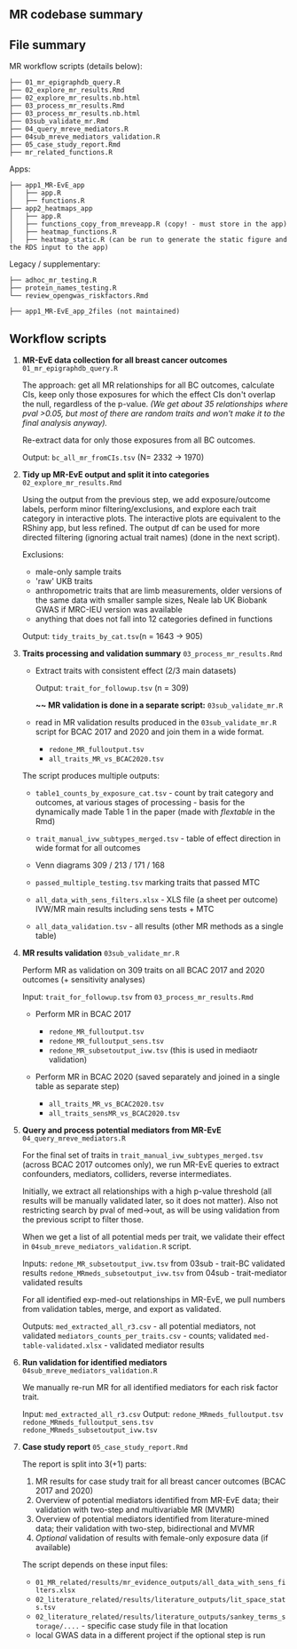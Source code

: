 ## MR codebase summary

## File summary

MR workflow scripts (details below):

```
├── 01_mr_epigraphdb_query.R
├── 02_explore_mr_results.Rmd
├── 02_explore_mr_results.nb.html
├── 03_process_mr_results.Rmd
├── 03_process_mr_results.nb.html
├── 03sub_validate_mr.Rmd
├── 04_query_mreve_mediators.R
├── 04sub_mreve_mediators_validation.R
├── 05_case_study_report.Rmd
├── mr_related_functions.R
```

Apps:

```
├── app1_MR-EvE_app
│   ├── app.R
│   ├── functions.R
├── app2_heatmaps_app
│   ├── app.R
│   ├── functions_copy_from_mreveapp.R (copy! - must store in the app)
│   ├── heatmap_functions.R
│   ├── heatmap_static.R (can be run to generate the static figure and the RDS input to the app)
```

Legacy / supplementary:

```
├── adhoc_mr_testing.R
├── protein_names_testing.R
└── review_opengwas_riskfactors.Rmd

├── app1_MR-EvE_app_2files (not maintained)

```

## Workflow scripts


1. **MR-EvE data collection for all breast cancer outcomes** `01_mr_epigraphdb_query.R` 

	The approach: get all MR relationships for all BC outcomes, calculate CIs, keep only those exposures for which the effect CIs don't overlap the null, regardless of the p-value. _(We get about 35 relationships where pval >0.05, but most of there are random traits and won't make it to the final analysis anyway)._
	
	Re-extract data for only those exposures from all BC outcomes.

	
	Output: `bc_all_mr_fromCIs.tsv` (N= 2332 -> 1970)
	

2. **Tidy up MR-EvE output and split it into categories** `02_explore_mr_results.Rmd` 

	Using the output from the previous step, we add exposure/outcome labels, perform minor filtering/exclusions, and explore each trait category in interactive plots. The interactive plots are equivalent to the RShiny app, but less refined. The output df can be used for more directed filtering (ignoring actual trait names) (done in the next script).
	
	Exclusions:
	* male-only sample traits
	* 'raw' UKB traits
	* anthropometric traits that are limb measurements, older versions of the same data with smaller sample sizes, Neale lab UK Biobank GWAS if MRC-IEU version was available
	* anything that does not fall into 12 categories defined in functions
	
	Output: `tidy_traits_by_cat.tsv`(n = 1643 -> 905)
	

3. **Traits processing and validation summary**
 `03_process_mr_results.Rmd` 
	* Extract traits with consistent effect (2/3 main datasets)
	
		Output: `trait_for_followup.tsv` (n = 309)
		
		**~~ MR validation is done in a separate script:** `03sub_validate_mr.R`
	
	* read in MR validation results produced in the `03sub_validate_mr.R` script for BCAC 2017 and 2020 and join them in a wide format.
		- `redone_MR_fulloutput.tsv` 
		- `all_traits_MR_vs_BCAC2020.tsv`
	
	The script produces multiple outputs:
	
	
	* `table1_counts_by_exposure_cat.tsv` - count by trait category and outcomes, at various stages of processing - basis for the dynamically made Table 1 in the paper (made with _flextable_ in the Rmd)
	
	* `trait_manual_ivw_subtypes_merged.tsv` - table of effect direction in wide format for all outcomes

	* Venn diagrams 309 / 213 / 171 / 168
	* `passed_multiple_testing.tsv` marking traits that passed MTC
	* `all_data_with_sens_filters.xlsx` - XLS file (a sheet per outcome) IVW/MR main results including sens tests + MTC
	* `all_data_validation.tsv` - all results (other MR methods as a single table)

	
	 
4. **MR results validation** `03sub_validate_mr.R` 

	Perform MR as validation on 309 traits on all BCAC 2017 and 2020 outcomes (+ sensitivity analyses)
	
	Input: `trait_for_followup.tsv`  from `03_process_mr_results.Rmd` 
	
	* Perform MR in BCAC 2017
			
		- `redone_MR_fulloutput.tsv` 
		- `redone_MR_fulloutput_sens.tsv`
		- `redone_MR_subsetoutput_ivw.tsv` (this is used in mediaotr validation)
	 
	* Perform MR in BCAC 2020 (saved separately and joined in a single table as separate step)
		
		- `all_traits_MR_vs_BCAC2020.tsv`	
		- `all_traits_sensMR_vs_BCAC2020.tsv`	

5. **Query and process potential mediators from MR-EvE** `04_query_mreve_mediators.R`

	For the final set of traits in `trait_manual_ivw_subtypes_merged.tsv` (across BCAC 2017 outcomes only), we run MR-EvE queries to extract confounders, mediators, colliders, reverse intermediates. 
	
	Initially, we extract all relationships with a high p-value threshold (all results will be manually validated later, so it does not matter). Also not restricting search by pval of med->out, as will be using validation from the previous script to filter those.
	
	When we get a list of all potential meds per trait, we validate their effect in 
	`04sub_mreve_mediators_validation.R` script. 
	
	Inputs:
	`redone_MR_subsetoutput_ivw.tsv` from 03sub - trait-BC validated results
	`redone_MRmeds_subsetoutput_ivw.tsv` from 04sub - trait-mediator validated results
	
	For all identified exp-med-out relationships in MR-EvE, we pull numbers from validation tables, merge, and export as validated. 
	
	
	Outputs:
	`med_extracted_all_r3.csv` - all potential mediators, not validated
	`mediators_counts_per_traits.csv` - counts; validated
	`med-table-validated.xlsx` - validated mediator results 



6. **Run validation for identified mediators** `04sub_mreve_mediators_validation.R`

	We manually re-run MR for all identified mediators for each risk factor trait.
	
	Input: 
	`med_extracted_all_r3.csv`
	Output:
	`redone_MRmeds_fulloutput.tsv`
	`redone_MRmeds_fulloutput_sens.tsv`
	`redone_MRmeds_subsetoutput_ivw.tsv`



7. **Case study report** `05_case_study_report.Rmd` 


	The report is split into 3(+1) parts:
	
	1. MR results for case study trait for all breast cancer outcomes (BCAC 2017 and 2020)
	2. Overview of potential mediators identified from MR-EvE data; their validation with two-step and multivariable MR (MVMR)
	3. Overview of potential mediators identified from literature-mined data; their validation with two-step, bidirectional and MVMR
	4. _Optional_ validation of results with female-only exposure data (if available)

	The script depends on these input files:
	
	- `01_MR_related/results/mr_evidence_outputs/all_data_with_sens_filters.xlsx`
	- `02_literature_related/results/literature_outputs/lit_space_stats.tsv`
	- `02_literature_related/results/literature_outputs/sankey_terms_storage/....` - specific case study file in that location
	- local GWAS data in a different project if the optional step is run